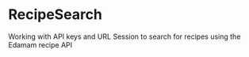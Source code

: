 # RecipeSearch
Working with API keys and URL Session to search for recipes using the Edamam recipe API
